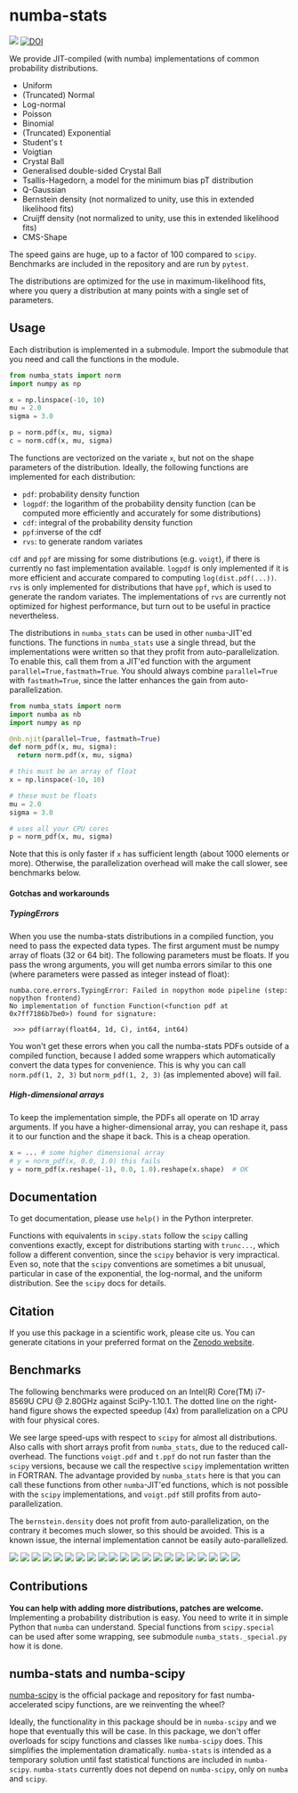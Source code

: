 # numba-stats

![](https://img.shields.io/pypi/v/numba-stats.svg)
[![DOI](https://zenodo.org/badge/DOI/10.5281/zenodo.13236518.svg)](https://doi.org/10.5281/zenodo.13236518)

We provide JIT-compiled (with numba) implementations of common probability distributions.

* Uniform
* (Truncated) Normal
* Log-normal
* Poisson
* Binomial
* (Truncated) Exponential
* Student's t
* Voigtian
* Crystal Ball
* Generalised double-sided Crystal Ball
* Tsallis-Hagedorn, a model for the minimum bias pT distribution
* Q-Gaussian
* Bernstein density (not normalized to unity, use this in extended likelihood fits)
* Cruijff density (not normalized to unity, use this in extended likelihood fits)
* CMS-Shape

The speed gains are huge, up to a factor of 100 compared to `scipy`. Benchmarks are included in the repository and are run by `pytest`.

The distributions are optimized for the use in maximum-likelihood fits, where you query a distribution at many points with a single set of parameters.

## Usage

Each distribution is implemented in a submodule. Import the submodule that you need and call the functions in the module.
```py
from numba_stats import norm
import numpy as np

x = np.linspace(-10, 10)
mu = 2.0
sigma = 3.0

p = norm.pdf(x, mu, sigma)
c = norm.cdf(x, mu, sigma)
```
The functions are vectorized on the variate `x`, but not on the shape parameters of the distribution. Ideally, the following functions are implemented for each distribution:
* `pdf`: probability density function
* `logpdf`: the logarithm of the probability density function (can be computed more efficiently and accurately for some distributions)
* `cdf`: integral of the probability density function
* `ppf`:inverse of the cdf
* `rvs`: to generate random variates

`cdf` and `ppf` are missing for some distributions (e.g. `voigt`), if there is currently no fast implementation available. `logpdf` is only implemented if it is more efficient and accurate compared to computing `log(dist.pdf(...))`. `rvs` is only implemented for distributions that have `ppf`, which is used to generate the random variates. The implementations of `rvs` are currently not optimized for highest performance, but turn out to be useful in practice nevertheless.

The distributions in `numba_stats` can be used in other `numba`-JIT'ed functions. The functions in `numba_stats` use a single thread, but the implementations were written so that they profit from auto-parallelization. To enable this, call them from a JIT'ed function with the argument `parallel=True,fastmath=True`. You should always combine `parallel=True` with `fastmath=True`, since the latter enhances the gain from auto-parallelization.

```py
from numba_stats import norm
import numba as nb
import numpy as np

@nb.njit(parallel=True, fastmath=True)
def norm_pdf(x, mu, sigma):
  return norm.pdf(x, mu, sigma)

# this must be an array of float
x = np.linspace(-10, 10)

# these must be floats
mu = 2.0
sigma = 3.0

# uses all your CPU cores
p = norm_pdf(x, mu, sigma)
```

Note that this is only faster if `x` has sufficient length (about 1000 elements or more). Otherwise, the parallelization overhead will make the call slower, see benchmarks below.

#### Gotchas and workarounds

##### TypingErrors

When you use the numba-stats distributions in a compiled function, you need to pass the expected data types. The first argument must be numpy array of floats (32 or 64 bit). The following parameters must be floats. If you pass the wrong arguments, you will get numba errors similar to this one (where parameters were passed as integer instead of float):
```
numba.core.errors.TypingError: Failed in nopython mode pipeline (step: nopython frontend)
No implementation of function Function(<function pdf at 0x7ff7186b7be0>) found for signature:

 >>> pdf(array(float64, 1d, C), int64, int64)
```
You won't get these errors when you call the numba-stats PDFs outside of a compiled function, because I added some wrappers which automatically convert the data types for convenience. This is why you can call `norm.pdf(1, 2, 3)`
but
`norm_pdf(1, 2, 3)` (as implemented above) will fail.

##### High-dimensional arrays

To keep the implementation simple, the PDFs all operate on 1D array arguments. If you have a higher-dimensional array, you can reshape it, pass it to our function and the shape it back. This is a cheap operation.

```py
x = ... # some higher dimensional array
# y = norm_pdf(x, 0.0, 1.0) this fails
y = norm_pdf(x.reshape(-1), 0.0, 1.0).reshape(x.shape)  # OK
```

## Documentation

To get documentation, please use `help()` in the Python interpreter.

Functions with equivalents in `scipy.stats` follow the `scipy` calling conventions exactly, except for distributions starting with `trunc...`, which follow a different convention, since the `scipy` behavior is very impractical. Even so, note that the `scipy` conventions are sometimes a bit unusual, particular in case of the exponential, the log-normal, and the uniform distribution. See the `scipy` docs for details.

## Citation

If you use this package in a scientific work, please cite us. You can generate citations in your preferred format on the [Zenodo website](https://doi.org/10.5281/zenodo.13236518).

## Benchmarks

The following benchmarks were produced on an Intel(R) Core(TM) i7-8569U CPU @ 2.80GHz against SciPy-1.10.1. The dotted line on the right-hand figure shows the expected speedup (4x) from parallelization on a CPU with four physical cores.

We see large speed-ups with respect to `scipy` for almost all distributions. Also calls with short arrays profit from `numba_stats`, due to the reduced call-overhead. The functions `voigt.pdf` and `t.ppf` do not run faster than the `scipy` versions, because we call the respective `scipy` implementation written in FORTRAN. The advantage provided by `numba_stats` here is that you can call these functions from other `numba`-JIT'ed functions, which is not possible with the `scipy` implementations, and `voigt.pdf` still profits from auto-parallelization.

The `bernstein.density` does not profit from auto-parallelization, on the contrary it becomes much slower, so this should be avoided. This is a known issue, the internal implementation cannot be easily auto-parallelized.

![](docs/_static/norm.pdf.svg)
![](docs/_static/norm.cdf.svg)
![](docs/_static/norm.ppf.svg)
![](docs/_static/expon.pdf.svg)
![](docs/_static/expon.cdf.svg)
![](docs/_static/expon.ppf.svg)
![](docs/_static/uniform.pdf.svg)
![](docs/_static/uniform.cdf.svg)
![](docs/_static/uniform.ppf.svg)
![](docs/_static/t.pdf.svg)
![](docs/_static/t.cdf.svg)
![](docs/_static/t.ppf.svg)
![](docs/_static/truncnorm.pdf.svg)
![](docs/_static/truncnorm.cdf.svg)
![](docs/_static/truncnorm.ppf.svg)
![](docs/_static/truncexpon.pdf.svg)
![](docs/_static/truncexpon.cdf.svg)
![](docs/_static/truncexpon.ppf.svg)
![](docs/_static/voigt.pdf.svg)
![](docs/_static/bernstein.density.svg)
![](docs/_static/truncexpon.pdf.plus.norm.pdf.svg)

## Contributions

**You can help with adding more distributions, patches are welcome.** Implementing a probability distribution is easy. You need to write it in simple Python that `numba` can understand. Special functions from `scipy.special` can be used after some wrapping, see submodule `numba_stats._special.py` how it is done.

## numba-stats and numba-scipy

[numba-scipy](https://github.com/numba/numba-scipy) is the official package and repository for fast numba-accelerated scipy functions, are we reinventing the wheel?

Ideally, the functionality in this package should be in `numba-scipy` and we hope that eventually this will be case. In this package, we don't offer overloads for scipy functions and classes like `numba-scipy` does. This simplifies the implementation dramatically. `numba-stats` is intended as a temporary solution until fast statistical functions are included in `numba-scipy`. `numba-stats` currently does not depend on `numba-scipy`, only on `numba` and `scipy`.
